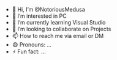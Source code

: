 - 👋 Hi, I’m @NotoriousMedusa
- 👀 I’m interested in PC
- 🌱 I’m currently learning Visual Studio
- 💞️ I’m looking to collaborate on Projects
- 📫 How to reach me via email or DM
- 😄 Pronouns: ...
- ⚡ Fun fact: ...

<!---
NotoriousMedusa/NotoriousMedusa is a ✨ special ✨ repository because its `README.md` (this file) appears on your GitHub profile.
You can click the Preview link to take a look at your changes.
--->
